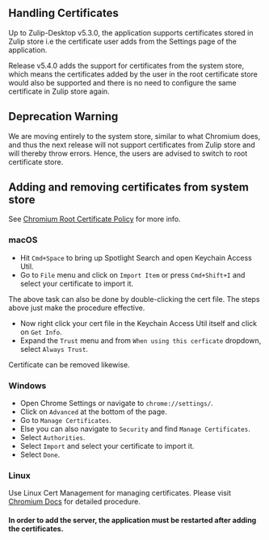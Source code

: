 ## Handling Certificates

Up to Zulip-Desktop v5.3.0, the application supports certificates stored in Zulip store i.e the certificate user adds from the Settings page of the application.

Release v5.4.0 adds the support for certificates from the system store, which means the certificates added by the user in the root certificate store would also be supported and there is no need to configure the same certificate in Zulip store again.


## Deprecation Warning

We are moving entirely to the system store, similar to what Chromium does, and thus the next release will not support certificates from Zulip store and will thereby throw errors.
Hence, the users are advised to switch to root certificate store.


## Adding and removing certificates from system store

See [Chromium Root Certificate Policy](https://sites.google.com/a/chromium.org/dev/Home/chromium-security/root-ca-policy) for more info.

### macOS
* Hit `Cmd+Space` to bring up Spotlight Search and open Keychain Access Util.
* Go to `File` menu and click on `Import Item` or press `Cmd+Shift+I` and select your certificate to import it.

The above task can also be done by double-clicking the cert file. The steps above just make the procedure effective.
* Now right click your cert file in the Keychain Access Util itself and click on `Get Info`.
* Expand the `Trust` menu and from `When using this cerficate` dropdown, select `Always Trust`.

Certificate can be removed likewise.


### Windows
* Open Chrome Settings or navigate to `chrome://settings/`.
* Click on `Advanced` at the bottom of the page.
* Go to `Manage Certificates`.
* Else you can also navigate to `Security` and find `Manage Certificates`.
* Select `Authorities`.
* Select `Import` and select your certificate to import it.
* Select `Done`.


### Linux
Use Linux Cert Management for managing certificates.
Please visit [Chromium Docs](https://chromium.googlesource.com/chromium/src.git/+/master/docs/linux/cert_management.md) for detailed procedure.


#### In order to add the server, the application must be restarted after adding the certificates.
